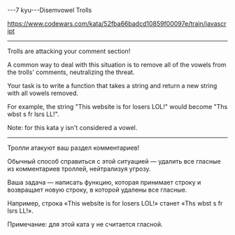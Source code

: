 ---7 kyu---Disemvowel Trolls

https://www.codewars.com/kata/52fba66badcd10859f00097e/train/javascript

---

Trolls are attacking your comment section!

A common way to deal with this situation is to remove all of the vowels from the trolls' comments, neutralizing the threat.

Your task is to write a function that takes a string and return a new string with all vowels removed.

For example, the string "This website is for losers LOL!" would become "Ths wbst s fr lsrs LL!".

Note: for this kata y isn't considered a vowel.

---

Тролли атакуют ваш раздел комментариев!

Обычный способ справиться с этой ситуацией — удалить все гласные из комментариев троллей, нейтрализуя угрозу.

Ваша задача — написать функцию, которая принимает строку и возвращает новую строку, в которой удалены все гласные.

Например, строка «This website is for losers LOL!» станет «Ths wbst s fr lsrs LL!».

Примечание: для этой ката y не считается гласной.
